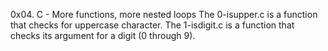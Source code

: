 0x04. C - More functions, more nested loops
The 0-isupper.c is a function that checks for uppercase character.
The 1-isdigit.c is a function that checks its argument for a digit (0 through 9).
